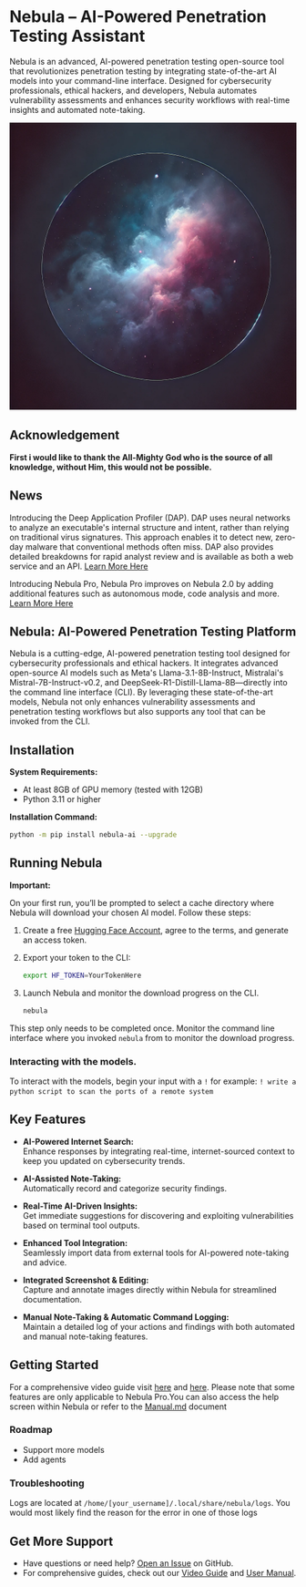 # Nebula – AI-Powered Penetration Testing Assistant

Nebula is an advanced, AI-powered penetration testing open-source tool that revolutionizes penetration testing by integrating state-of-the-art AI models into your command-line interface. Designed for cybersecurity professionals, ethical hackers, and developers, Nebula automates vulnerability assessments and enhances security workflows with real-time insights and automated note-taking.


![Nebula AI-Powered Penetration Testing CLI Interface](/images/nebula.webp)

## Acknowledgement

**First i would like to thank the All-Mighty God who is the source of all knowledge, without Him, this would not be possible.**

## News

Introducing the Deep Application Profiler (DAP). DAP uses neural networks to analyze an executable's internal structure and intent, rather than relying on traditional virus signatures. This approach enables it to detect new, zero-day malware that conventional methods often miss. DAP also provides detailed breakdowns for rapid analyst review and is available as both a web service and an API. [Learn More Here](https://www.berylliumsec.com/dap-overview)


Introducing Nebula Pro, Nebula Pro improves on Nebula 2.0 by adding additional features such as autonomous mode, code analysis and more. [Learn More Here](https://www.berylliumsec.com/nebula-pro-overview)

## Nebula: AI-Powered Penetration Testing Platform

Nebula is a cutting-edge, AI-powered penetration testing tool designed for cybersecurity professionals and ethical hackers. It integrates advanced open-source AI models such as Meta's Llama-3.1-8B-Instruct, Mistralai's Mistral-7B-Instruct-v0.2, and DeepSeek-R1-Distill-Llama-8B—directly into the command line interface (CLI). By leveraging these state-of-the-art models, Nebula not only enhances vulnerability assessments and penetration testing workflows but also supports any tool that can be invoked from the CLI.


## Installation

**System Requirements:**
- At least 8GB of GPU memory (tested with 12GB)
- Python 3.11 or higher

**Installation Command:**
```bash
python -m pip install nebula-ai --upgrade
```


## Running Nebula

**Important:** 

On your first run, you’ll be prompted to select a cache directory where Nebula will download your chosen AI model. Follow these steps:

1. Create a free [Hugging Face Account](https://huggingface.co/), agree to the terms, and generate an access token.
2. Export your token to the CLI:
   ```bash
   export HF_TOKEN=YourTokenHere
   ```
3. Launch Nebula and monitor the download progress on the CLI.

   ```bash
   nebula
   ```

This step only needs to be completed once. Monitor the command line interface where you invoked `nebula` from to monitor the download progress.

### Interacting with the models. 

To interact with the models, begin your input with a `!` for example: `! write a python script to scan the ports of a remote system`

## Key Features

- **AI-Powered Internet Search:**  
  Enhance responses by integrating real-time, internet-sourced context to keep you updated on cybersecurity trends.

- **AI-Assisted Note-Taking:**  
  Automatically record and categorize security findings.

- **Real-Time AI-Driven Insights:**  
  Get immediate suggestions for discovering and exploiting vulnerabilities based on terminal tool outputs.

- **Enhanced Tool Integration:**  
  Seamlessly import data from external tools for AI-powered note-taking and advice.

- **Integrated Screenshot & Editing:**  
  Capture and annotate images directly within Nebula for streamlined documentation.

- **Manual Note-Taking & Automatic Command Logging:**  
  Maintain a detailed log of your actions and findings with both automated and manual note-taking features.


## Getting Started

For a comprehensive video guide visit [here](https://www.berylliumsec.com/nebula-pro-feature-guide) and [here](https://www.youtube.com/playlist?list=PLySxaLbLL0gpAaDQYq6g6sb1q6KwqOAr4). Please note that some features are only applicable to Nebula Pro.You can also access the help screen within Nebula or refer to the [Manual.md](/MANUAL.md) document

### Roadmap

- Support more models
- Add agents

### Troubleshooting

Logs are located at `/home/[your_username]/.local/share/nebula/logs`. You would most likely find the reason for the error in one of those logs

## Get More Support

- Have questions or need help? [Open an Issue](https://github.com/berylliumsec/nebula/issues) on GitHub.
- For comprehensive guides, check out our [Video Guide](https://www.berylliumsec.com/nebula-pro-feature-guide) and [User Manual](/MANUAL.md).

